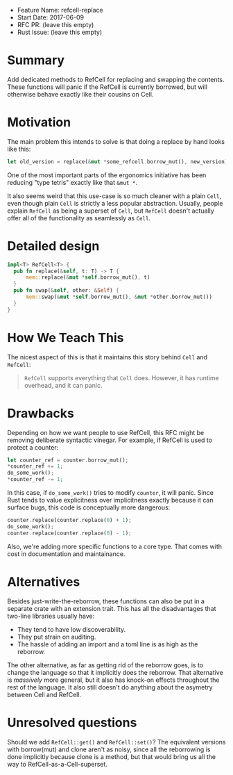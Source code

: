 - Feature Name: refcell-replace
- Start Date: 2017-06-09
- RFC PR: (leave this empty)
- Rust Issue: (leave this empty)

# Summary
[summary]: #summary

Add dedicated methods to RefCell for replacing and swapping the contents.
These functions will panic if the RefCell is currently borrowed,
but will otherwise behave exactly like their cousins on Cell.

# Motivation
[motivation]: #motivation

The main problem this intends to solve is that doing a replace by hand
looks like this:

```rust
let old_version = replace(&mut *some_refcell.borrow_mut(), new_version);
```

One of the most important parts of the ergonomics initiative has been reducing
"type tetris" exactly like that `&mut *`.

It also seems weird that this use-case is so much cleaner with a plain `Cell`,
even though plain `Cell` is strictly a less popular abstraction.
Usually, people explain `RefCell` as being a superset of `Cell`,
but `RefCell` doesn't actually offer all of the functionality as seamlessly as `Cell`.

# Detailed design
[design]: #detailed-design

```rust
impl<T> RefCell<T> {
  pub fn replace(&self, t: T) -> T {
      mem::replace(&mut *self.borrow_mut(), t)
  }
  pub fn swap(&self, other: &Self) {
      mem::swap(&mut *self.borrow_mut(), &mut *other.borrow_mut())
  }
}
```

# How We Teach This
[how-we-teach-this]: #how-we-teach-this

The nicest aspect of this is that it maintains this story behind `Cell` and `RefCell`:

> `RefCell` supports everything that `Cell` does. However, it has runtime overhead,
> and it can panic.

# Drawbacks
[drawbacks]: #drawbacks

Depending on how we want people to use RefCell,
this RFC might be removing deliberate syntactic vinegar.
For example, if RefCell is used to protect a counter:

```rust
let counter_ref = counter.borrow_mut();
*counter_ref += 1;
do_some_work();
*counter_ref -= 1;
```

In this case, if `do_some_work()` tries to modify `counter`, it will panic.
Since Rust tends to value explicitness over implicitness exactly because it can surface bugs,
this code is conceptually more dangerous:

```rust
counter.replace(counter.replace(0) + 1);
do_some_work();
counter.replace(counter.replace(0) - 1);
```

Also, we're adding more specific functions to a core type.
That comes with cost in documentation and maintainance.

# Alternatives
[alternatives]: #alternatives

Besides just-write-the-reborrow,
these functions can also be put in a separate crate
with an extension trait.
This has all the disadvantages that two-line libraries usually have:

  * They tend to have low discoverability.
  * They put strain on auditing.
  * The hassle of adding an import and a toml line is as high as the reborrow.

The other alternative, as far as getting rid of the reborrow goes,
is to change the language so that it implicitly does the reborrow.
That alternative is *massively* more general,
but it also has knock-on effects throughout the rest of the language.
It also still doesn't do anything about the asymetry between Cell and RefCell.

# Unresolved questions
[unresolved]: #unresolved-questions

Should we add `RefCell::get()` and `RefCell::set()`?
The equivalent versions with borrow(mut) and clone aren't as noisy,
since all the reborrowing is done implicitly because clone is a method,
but that would bring us all the way to RefCell-as-a-Cell-superset.
